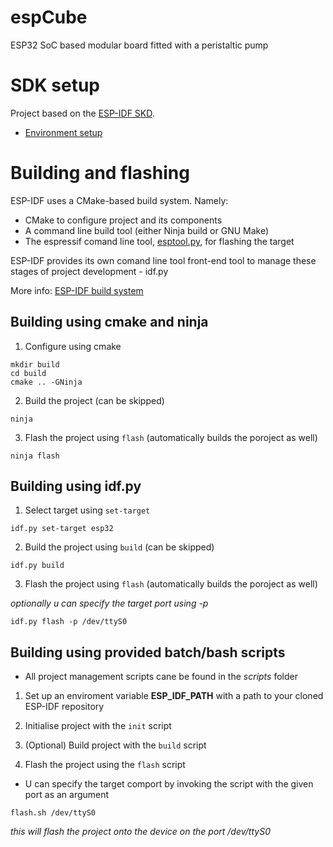 # espCube

ESP32 SoC based modular board fitted with a peristaltic pump

# SDK setup

Project based on the [ESP-IDF SKD](https://github.com/espressif/esp-idf).

* [Environment setup](https://docs.espressif.com/projects/esp-idf/en/latest/esp32/get-started/index.html#installation-step-by-step)

# Building and flashing

ESP-IDF uses a CMake-based build system.
Namely:

* CMake to configure project and its components
* A command line build tool (either Ninja build or GNU Make)
* The espressif comand line tool, [esptool.py](https://github.com/espressif/esptool/#readme), for flashing the target

ESP-IDF provides its own comand line tool front-end tool to manage these stages of project development - idf.py

More info: [ESP-IDF build system](https://docs.espressif.com/projects/esp-idf/en/latest/esp32/api-guides/build-system.html)

## Building using cmake and ninja

1. Configure using cmake

```
mkdir build
cd build
cmake .. -GNinja
```

2. Build the project (can be skipped)

```
ninja
```

3. Flash the project using `flash` (automatically builds the poroject as well)

```
ninja flash
```

## Building using idf.py

1. Select target using `set-target`

```
idf.py set-target esp32
```

2. Build the project using `build` (can be skipped)

```
idf.py build
```

3. Flash the project using `flash` (automatically builds the poroject as well)

*optionally u can specify the target port using -p*

```
idf.py flash -p /dev/ttyS0
```

## Building using provided batch/bash scripts

* All project management scripts cane be found in the *scripts* folder

1. Set up an enviroment variable **ESP_IDF_PATH** with a path to your cloned ESP-IDF repository

2. Initialise project with the `init` script

3. (Optional) Build project with the `build` script

4. Flash the project using the `flash` script

* U can specify the target comport by invoking the script with the given port as an argument

```
flash.sh /dev/ttyS0
```

*this will flash the project onto the device on the port /dev/ttyS0*
